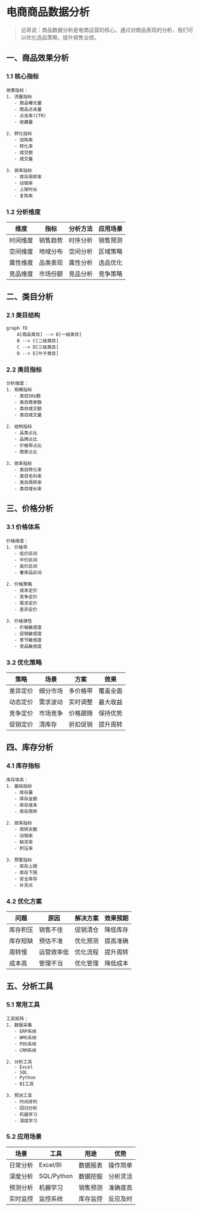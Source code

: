 # 电商商品数据分析

> 远哥说：商品数据分析是电商运营的核心，通过对商品表现的分析，我们可以优化选品策略，提升销售业绩。

## 一、商品效果分析

### 1.1 核心指标
```
效果指标：
1. 流量指标
   - 商品曝光量
   - 商品点击量
   - 点击率(CTR)
   - 收藏量

2. 转化指标
   - 加购率
   - 转化率
   - 成交额
   - 成交量

3. 效率指标
   - 库存周转率
   - 动销率
   - 上架时长
   - 复购率
```

### 1.2 分析维度
| 维度 | 指标 | 分析方法 | 应用场景 |
|------|------|----------|----------|
| 时间维度 | 销售趋势 | 时序分析 | 销售预测 |
| 空间维度 | 地域分布 | 空间分析 | 区域策略 |
| 属性维度 | 品类表现 | 属性分析 | 选品优化 |
| 竞品维度 | 市场份额 | 竞品分析 | 竞争策略 |

## 二、类目分析

### 2.1 类目结构
```mermaid
graph TD
    A[商品类目] --> B[一级类目]
    B --> C[二级类目]
    C --> D[三级类目]
    D --> E[叶子类目]
```

### 2.2 类目指标
```
分析维度：
1. 规模指标
   - 类目SKU数
   - 类目商家数
   - 类目成交额
   - 类目成交量

2. 结构指标
   - 品类占比
   - 品牌占比
   - 价格带占比
   - 商家占比

3. 效率指标
   - 类目转化率
   - 类目毛利率
   - 类目周转率
   - 类目增长率
```

## 三、价格分析

### 3.1 价格体系
```
价格维度：
1. 价格带
   - 低价区间
   - 中价区间
   - 高价区间
   - 奢侈品区间

2. 价格策略
   - 成本定价
   - 竞争定价
   - 需求定价
   - 差异定价

3. 价格弹性
   - 价格敏感度
   - 促销敏感度
   - 季节敏感度
   - 竞品敏感度
```

### 3.2 优化策略
| 策略 | 场景 | 方案 | 效果 |
|------|------|------|------|
| 差异定价 | 细分市场 | 多价格带 | 覆盖全面 |
| 动态定价 | 需求波动 | 实时调整 | 最大收益 |
| 竞争定价 | 市场竞争 | 价格跟随 | 保持优势 |
| 促销定价 | 清库存 | 折扣促销 | 提升周转 |

## 四、库存分析

### 4.1 库存指标
```
库存体系：
1. 基础指标
   - 库存量
   - 库存金额
   - 库存成本
   - 库存周转

2. 效率指标
   - 周转天数
   - 动销率
   - 缺货率
   - 积压率

3. 预警指标
   - 库存上限
   - 库存下限
   - 安全库存
   - 补货点
```

### 4.2 优化方案
| 问题 | 原因 | 解决方案 | 效果预期 |
|------|------|----------|----------|
| 库存积压 | 销售不佳 | 促销清仓 | 降低库存 |
| 库存短缺 | 预估不准 | 优化预测 | 提高准确 |
| 周转慢 | 运营效率低 | 优化流程 | 提升周转 |
| 成本高 | 管理不当 | 优化管理 | 降低成本 |

## 五、分析工具

### 5.1 常用工具
```
工具矩阵：
1. 数据采集
   - ERP系统
   - WMS系统
   - POS系统
   - CRM系统

2. 分析工具
   - Excel
   - SQL
   - Python
   - BI工具

3. 预测工具
   - 时间序列
   - 回归分析
   - 机器学习
   - 深度学习
```

### 5.2 应用场景
| 场景 | 工具 | 用途 | 优势 |
|------|------|------|------|
| 日常分析 | Excel/BI | 数据报表 | 操作简单 |
| 深度分析 | SQL/Python | 数据挖掘 | 分析灵活 |
| 预测分析 | 机器学习 | 销售预测 | 准确度高 |
| 实时监控 | 监控系统 | 库存监控 | 反应及时 |
